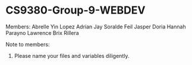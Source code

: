 # CS9380-Group-9-WEBDEV

Members: 
Abrelle Yin Lopez
Adrian Jay Soralde
Feil Jasper Doria
Hannah Parayno
Lawrence Brix Rillera

Note to members: 
1. Please name your files and variables diligently. 